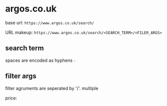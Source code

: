 # argos.co.uk

base url: `https://www.argos.co.uk/search/`

URL makeup: `https://www.argos.co.uk/search/<SEARCH_TERM>/<FILER_ARGS>`

## search term
spaces are encoded as hyphens `-`

## filter args
filter agruments are seperated by '/'.
multiple


price:
